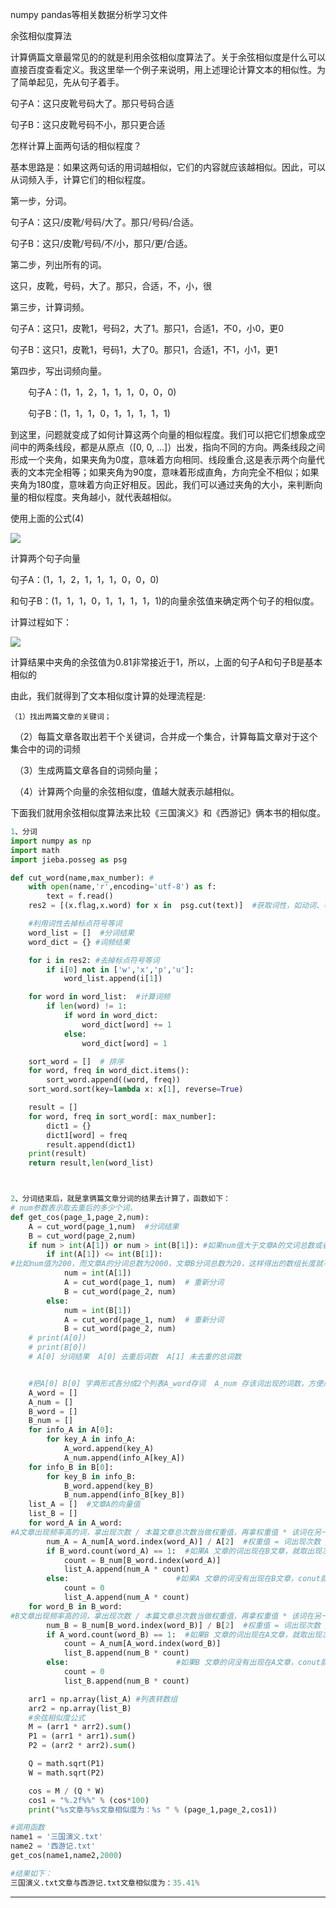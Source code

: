 numpy pandas等相关数据分析学习文件

余弦相似度算法
                     
  计算俩篇文章最常见的的就是利用余弦相似度算法了。关于余弦相似度是什么可以直接百度查看定义。我这里举一个例子来说明，用上述理论计算文本的相似性。为了简单起见，先从句子着手。

句子A：这只皮靴号码大了。那只号码合适

句子B：这只皮靴号码不小，那只更合适

怎样计算上面两句话的相似程度？

基本思路是：如果这两句话的用词越相似，它们的内容就应该越相似。因此，可以从词频入手，计算它们的相似程度。

第一步，分词。

句子A：这只/皮靴/号码/大了。那只/号码/合适。

句子B：这只/皮靴/号码/不/小，那只/更/合适。

第二步，列出所有的词。

这只，皮靴，号码，大了。那只，合适，不，小，很

第三步，计算词频。

句子A：这只1，皮靴1，号码2，大了1。那只1，合适1，不0，小0，更0

句子B：这只1，皮靴1，号码1，大了0。那只1，合适1，不1，小1，更1

第四步，写出词频向量。

　　句子A：(1，1，2，1，1，1，0，0，0)

　　句子B：(1，1，1，0，1，1，1，1，1)

到这里，问题就变成了如何计算这两个向量的相似程度。我们可以把它们想象成空间中的两条线段，都是从原点（[0, 0, ...]）出发，指向不同的方向。两条线段之间形成一个夹角，如果夹角为0度，意味着方向相同、线段重合,这是表示两个向量代表的文本完全相等；如果夹角为90度，意味着形成直角，方向完全不相似；如果夹角为180度，意味着方向正好相反。因此，我们可以通过夹角的大小，来判断向量的相似程度。夹角越小，就代表越相似。

使用上面的公式(4)

 ![](http://img.blog.csdn.net/20131111190818687)

计算两个句子向量

句子A：(1，1，2，1，1，1，0，0，0)

和句子B：(1，1，1，0，1，1，1，1，1)的向量余弦值来确定两个句子的相似度。

计算过程如下：

![](http://img.blog.csdn.net/20131111190905937)

计算结果中夹角的余弦值为0.81非常接近于1，所以，上面的句子A和句子B是基本相似的

由此，我们就得到了文本相似度计算的处理流程是:

    （1）找出两篇文章的关键词；

　（2）每篇文章各取出若干个关键词，合并成一个集合，计算每篇文章对于这个集合中的词的词频

　（3）生成两篇文章各自的词频向量；

　（4）计算两个向量的余弦相似度，值越大就表示越相似。

下面我们就用余弦相似度算法来比较《三国演义》和《西游记》俩本书的相似度。

```python
1、分词
import numpy as np
import math
import jieba.posseg as psg

def cut_word(name,max_number): #
    with open(name,'r',encoding='utf-8') as f:
        text = f.read()
    res2 = [(x.flag,x.word) for x in  psg.cut(text)]  #获取词性，如动词、名词等  w代表标点符号, x 代表字符串, p 介词（把、被）,  u 助词

    #利用词性去掉标点符号等词
    word_list = []  #分词结果
    word_dict = {} #词频结果

    for i in res2: #去掉标点符号等词
        if i[0] not in ['w','x','p','u']:
            word_list.append(i[1])

    for word in word_list:  #计算词频
        if len(word) != 1:
            if word in word_dict:
                word_dict[word] += 1
            else:
                word_dict[word] = 1

    sort_word = []  # 排序
    for word, freq in word_dict.items():
        sort_word.append((word, freq))
    sort_word.sort(key=lambda x: x[1], reverse=True)

    result = []
    for word, freq in sort_word[: max_number]:
        dict1 = {}
        dict1[word] = freq
        result.append(dict1)
    print(result)
    return result,len(word_list)



2、分词结束后，就是拿俩篇文章分词的结果去计算了，函数如下：
# num参数表示取去重后的多少个词，
def get_cos(page_1,page_2,num):
    A = cut_word(page_1,num)  #分词结果
    B = cut_word(page_2,num)
    if num > int(A[1]) or num > int(B[1]): #如果num值大于文章A的文词总数或者大于文章B的分词总数，就重新设置num，重新分词，
        if int(A[1]) <= int(B[1]):          
#比如num值为200，而文章A的分词总数为2000，文章B分词总数为20，这样得出的数组长度就不一致，会导致计算错，此时重新设置num值为20，重新给AB文章分词
            num = int(A[1])
            A = cut_word(page_1, num)  # 重新分词
            B = cut_word(page_2, num)
        else:
            num = int(B[1])
            A = cut_word(page_1, num)  # 重新分词
            B = cut_word(page_2, num)
    # print(A[0])
    # print(B[0])
    # A[0] 分词结果  A[0] 去重后词数  A[1] 未去重的总词数


    #把A[0] B[0] 字典形式各分成2个列表A_word存词  A_num 存该词出现的词数，方便后面计算
    A_word = []
    A_num = []
    B_word = []
    B_num = []
    for info_A in A[0]:
        for key_A in info_A:
            A_word.append(key_A)
            A_num.append(info_A[key_A])
    for info_B in B[0]:
        for key_B in info_B:
            B_word.append(key_B)
            B_num.append(info_B[key_B])
    list_A = []  #文章A的向量值
    list_B = []
    for word_A in A_word:  
#A文章出现频率高的词，拿出现次数 / 本篇文章总次数当做权重值，再拿权重值 * 该词在另一篇文章中出现的次数，结果存在list_1中做向量用
        num_A = A_num[A_word.index(word_A)] / A[2]  #权重值 = 词出现次数 / 总词数
        if B_word.count(word_A) == 1:  #如果A 文章的词出现在B文章，就取出现次数
            count = B_num[B_word.index(word_A)]
            list_A.append(num_A * count)
        else:                        #如果A 文章的词没有出现在B文章，conut就是0
            count = 0
            list_A.append(num_A * count)
    for word_B in B_word:  
#B文章出现频率高的词，拿出现次数 / 本篇文章总次数当做权重值，再拿权重值 * 该词在另一篇文章中出现的次数，结果存在list_1中做向量用
        num_B = B_num[B_word.index(word_B)] / B[2]  #权重值 = 词出现次数 / 总词数
        if A_word.count(word_B) == 1:  #如果B 文章的词出现在A文章，就取出现次数
            count = A_num[A_word.index(word_B)]
            list_B.append(num_B * count)
        else:                        #如果B 文章的词没有出现在A文章，conut就是0
            count = 0
            list_B.append(num_B * count)

    arr1 = np.array(list_A) #列表转数组
    arr2 = np.array(list_B)
    #余弦相似度公式
    M = (arr1 * arr2).sum()
    P1 = (arr1 * arr1).sum()
    P2 = (arr2 * arr2).sum()

    Q = math.sqrt(P1)
    W = math.sqrt(P2)

    cos = M / (Q * W)
    cos1 = "%.2f%%" % (cos*100)
    print("%s文章与%s文章相似度为：%s " % (page_1,page_2,cos1))

#调用函数
name1 = '三国演义.txt'
name2 = '西游记.txt'
get_cos(name1,name2,2000)

#结果如下：
三国演义.txt文章与西游记.txt文章相似度为：35.41%

```
-----------------------------------------------------------------------------------

